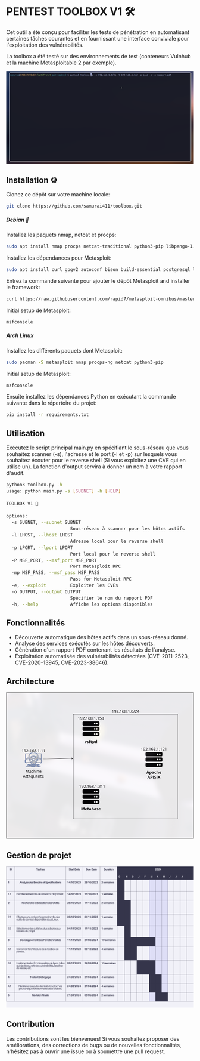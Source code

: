 # PENTEST TOOLBOX V1 🛠️

Cet outil a été conçu pour faciliter les tests de pénétration en automatisant certaines tâches courantes et en fournissant une interface conviviale pour l'exploitation des vulnérabilités.

La toolbox a été testé sur des environnements de test (conteneurs Vulnhub et la machine Metasploitable 2 par exemple).

![](https://github.com/samurai411/toolbox/blob/main/exploit.gif)

## Installation ⚙️

Clonez ce dépôt sur votre machine locale:
``` bash
git clone https://github.com/samurai411/toolbox.git
```

##### Debian 🍥

Installez les paquets nmap, netcat et procps:
``` sh
sudo apt install nmap procps netcat-traditional python3-pip libpango-1.0-0 libpangoft2-1.0-0 -y
```

Installez les dépendances pour Metasploit:
``` sh
sudo apt install curl gpgv2 autoconf bison build-essential postgresql libaprutil1 libgmp3-dev libpcap-dev openssl libpq-dev libreadline6-dev libsqlite3-dev libssl-dev locate libsvn1 libtool libxml2 libxml2-dev libxslt-dev wget libyaml-dev ncurses-dev  postgresql-contrib xsel zlib1g zlib1g-dev curl -y
```

Entrez la commande suivante pour ajouter le dépôt Metasploit and installer le framework:
``` sh
curl https://raw.githubusercontent.com/rapid7/metasploit-omnibus/master/config/templates/metasploit-framework-wrappers/msfupdate.erb > msfinstall && chmod 755 msfinstall && ./msfinstall
```

Initial setup de Metasploit:
``` sh
msfconsole
```
##### Arch Linux

Installez les différents paquets dont Metasploit:
``` sh
sudo pacman -S metasploit nmap procps-ng netcat python3-pip
```
Initial setup de Metasploit:
``` sh
msfconsole
```

Ensuite installez les dépendances Python en exécutant la commande suivante dans le répertoire du projet:
``` bash
pip install -r requirements.txt
```

## Utilisation

Exécutez le script principal main.py en spécifiant le sous-réseau que vous souhaitez scanner (-s), l'adresse et le port (-l et -p) sur lesquels vous souhaitez écouter pour le reverse shell (Si vous exploitez une CVE qui en utilise un).
La fonction d'output servira à donner un nom à votre rapport d'audit. 
``` bash
python3 toolbox.py -h
usage: python main.py -s [SUBNET] -h [HELP]

TOOLBOX V1 🧰

options:
  -s SUBNET, --subnet SUBNET
                        Sous-réseau à scanner pour les hôtes actifs
  -l LHOST, --lhost LHOST
                        Adresse local pour le reverse shell
  -p LPORT, --lport LPORT
                        Port local pour le reverse shell
  -P MSF_PORT, --msf_port MSF_PORT
                        Port Metasploit RPC
  -mp MSF_PASS, --msf_pass MSF_PASS
                        Pass for Metasploit RPC
  -e, --exploit         Exploiter les CVEs
  -o OUTPUT, --output OUTPUT
                        Spécifier le nom du rapport PDF
  -h, --help            Affiche les options disponibles
```

## Fonctionnalités

- Découverte automatique des hôtes actifs dans un sous-réseau donné.
- Analyse des services exécutés sur les hôtes découverts.
- Génération d'un rapport PDF contenant les résultats de l'analyse.
- Exploitation automatisée des vulnérabilités détectées (CVE-2011-2523, CVE-2020-13945, CVE-2023-38646).

## Architecture

![](https://github.com/samurai411/toolbox/blob/main/archi.png)

## Gestion de projet

![](https://github.com/samurai411/toolbox/blob/main/gantt.png)

## Contribution

Les contributions sont les bienvenues! Si vous souhaitez proposer des améliorations, des corrections de bugs ou de nouvelles fonctionnalités, n'hésitez pas à ouvrir une issue ou à soumettre une pull request.


